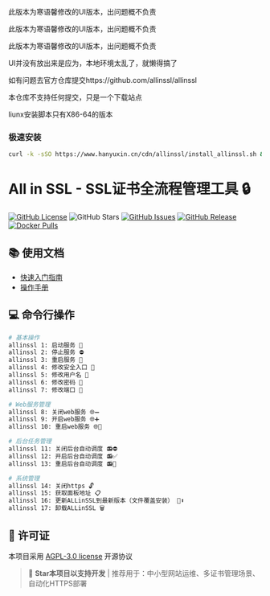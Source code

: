 此版本为寒语馨修改的UI版本，出问题概不负责

此版本为寒语馨修改的UI版本，出问题概不负责

此版本为寒语馨修改的UI版本，出问题概不负责

UI并没有放出来是应为，本地环境太乱了，就懒得搞了

如有问题去官方仓库提交https://github.com/allinssl/allinssl

本仓库不支持任何提交，只是一个下载站点

liunx安装脚本只有X86-64的版本
### 极速安装
```bash
curl -k -sSO https://www.hanyuxin.cn/cdn/allinssl/install_allinssl.sh && bash install_allinssl.sh
```

# All in SSL - SSL证书全流程管理工具 🔒

[![GitHub License](https://img.shields.io/github/license/allinssl/allinssl)](https://github.com/allinssl/allinssl?tab=readme-ov-file#AGPL-3.0-1-ov-file)
![GitHub Stars](https://img.shields.io/github/stars/allinssl/allinssl?style=social)
[![GitHub Issues](https://img.shields.io/github/issues/allinssl/allinssl)](https://github.com/allinssl/allinssl/issues)
[![GitHub Release](https://img.shields.io/github/v/release/allinssl/allinssl)](https://github.com/allinssl/allinssl/releases)
[![Docker Pulls](https://img.shields.io/docker/pulls/allinssl/allinssl)](https://hub.docker.com/r/allinssl/allinssl)



## 📚 使用文档
- [快速入门指南](https://allinssl.com/guide/getting-started.html)
- [操作手册](https://allinssl.com/features/dashboard.html)

## 💻 命令行操作
```bash
# 基本操作
allinssl 1: 启动服务 🚀
allinssl 2: 停止服务 ⛔
allinssl 3: 重启服务 🔄
allinssl 4: 修改安全入口 🔐
allinssl 5: 修改用户名 👤
allinssl 6: 修改密码 🔑
allinssl 7: 修改端口 🔧

# Web服务管理
allinssl 8: 关闭web服务 🌐➖
allinssl 9: 开启web服务 🌐➕
allinssl 10: 重启web服务 🌐🔄

# 后台任务管理
allinssl 11: 关闭后台自动调度 📻⛔
allinssl 12: 开启后台自动调度 📻✅
allinssl 13: 重启后台自动调度 📻🔄

# 系统管理
allinssl 14: 关闭https 🔓
allinssl 15: 获取面板地址 📋
allinssl 16: 更新ALLinSSL到最新版本（文件覆盖安装） 🔄⬆️
allinssl 17: 卸载ALLinSSL 🗑️
```



## 📜 许可证
本项目采用 [AGPL-3.0 license](./LICENSE) 开源协议



> 🌟 **Star本项目以支持开发** | 推荐用于：中小型网站运维、多证书管理场景、自动化HTTPS部署

